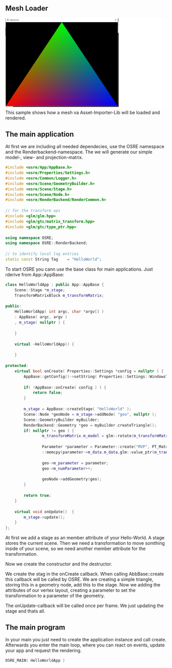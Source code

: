 ## Mesh Loader
![HelloWorld](../../media/Images/HelloWorld.png)
This sample shows how a mesh va Asset-Importer-Lib will be loaded and rendered.

## The main application
At first we are including all needed dependecies, use the OSRE namespace and the Renderbackend-namespace. The we will generate our simple model-, view- and projection-matrix.
```cpp
#include <osre/App/AppBase.h>
#include <osre/Properties/Settings.h>
#include <osre/Common/Logger.h>
#include <osre/Scene/GeometryBuilder.h>
#include <osre/Scene/Stage.h>
#include <osre/Scene/Node.h>
#include <osre/RenderBackend/RenderCommon.h>

// for the transform ops
#include <glm/glm.hpp>
#include <glm/gtc/matrix_transform.hpp>
#include <glm/gtc/type_ptr.hpp>

using namespace OSRE;
using namespace OSRE::RenderBackend;

// to identify local log entries 
static const String Tag    = "HelloWorld"; 
```

To start OSRE you cann use the base class for main applications. Just rderive from App::AppBase:

```cpp
class HelloWorldApp : public App::AppBase {
    Scene::Stage *m_stage;
    TransformMatrixBlock m_transformMatrix;

public:
    HelloWorldApp( int argc, char *argv[] )
    : AppBase( argc, argv )
    , m_stage( nullptr ) {

    }

    virtual ~HelloWorldApp() {

    }

protected:
    virtual bool onCreate( Properties::Settings *config = nullptr ) {
        AppBase::getConfig()->setString( Properties::Settings::WindowsTitle, "HelloWorld!" );

        if( !AppBase::onCreate( config ) ) {
            return false;
        }

        m_stage = AppBase::createStage( "HelloWorld" );
        Scene::Node *geoNode = m_stage->addNode( "geo", nullptr );
        Scene::GeometryBuilder myBuilder;
        RenderBackend::Geometry *geo = myBuilder.createTriangle();
        if( nullptr != geo ) {
                m_transformMatrix.m_model = glm::rotate(m_transformMatrix.m_model, 0.0f, glm::vec3(1, 1, 0));

                Parameter *parameter = Parameter::create("MVP", PT_Mat4);
                ::memcpy(parameter->m_data.m_data,glm::value_ptr(m_transformMatrix.m_projection*m_transformMatrix.m_view*m_transformMatrix.m_model), sizeof(glm::mat4));

                geo->m_parameter = parameter;
                geo->m_numParameter++;

                geoNode->addGeometry(geo);
        }

        return true;
    }

    virtual void onUpdate()  {
        m_stage->update();
    }
};
```
At first we add a stage as an member attribute of your Hello-World. A stage stores the current scene.
Then we need a transformation to move somthing inside of your scene, so we need another member attribute for the transformation.

Now we create the constructor and the destructor. 

We create the stag in the onCreate callback. When calling AbbBase::create this callback will be called by OSRE. We are creating a simple triangle, 
storing this in a geometry node, add this to the stage. Now we adding the attributes of our vertex layout, creating a parameter to set the transformation 
to a parameter of the geometry.

The onUpdate-callback will be called once per frame. We just updating the stage and thats all.

## The main program
In your main you just need to create the application instance and call create.
Afterwards you enter the main loop, where you can react on events, update your app and request the rendering.
```cpp
OSRE_MAIN( HelloWorldApp )
```

